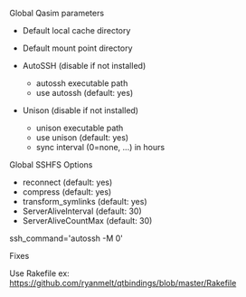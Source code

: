 Global Qasim parameters

* Default local cache directory
* Default mount point directory

* AutoSSH (disable if not installed)
    * autossh executable path
    * use autossh (default: yes)
* Unison (disable if not installed)
    * unison executable path
    * use unison (default: yes)
    * sync interval (0=none, ...) in hours

Global SSHFS Options

* reconnect (default: yes)
* compress (default: yes)
* transform_symlinks (default: yes)
* ServerAliveInterval (default: 30)
* ServerAliveCountMax (default: 30)

ssh_command='autossh -M 0'


Fixes

Use Rakefile
ex: https://github.com/ryanmelt/qtbindings/blob/master/Rakefile
